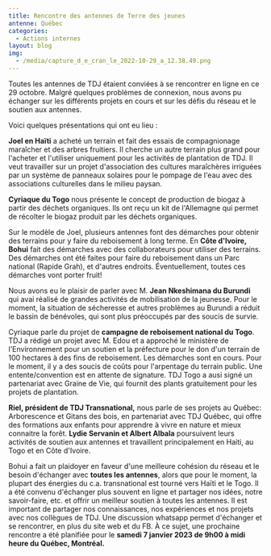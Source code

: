 ```yaml
---
title: Rencontre des antennes de Terre des jeunes
antenne: Québec
categories:
  - Actions internes
layout: blog
img:
  - /media/capture_d_e_cran_le_2022-10-29_a_12.38.49.png
---
```

Toutes les antennes de TDJ étaient conviées à se rencontrer en ligne en ce 29 octobre. Malgré quelques problèmes de connexion, nous avons pu échanger sur les différents projets en cours et sur les défis du réseau et le soutien aux antennes.

Voici quelques présentations qui ont eu lieu : 

**Joel en Haïti** a acheté un terrain et fait des essais de compagnionage maraîcher et des arbres fruitiers. Il cherche un autre terrain plus grand pour l'acheter et l'utiliser uniquement pour les activités de plantation de TDJ. Il veut travailler sur un projet d'association des cultures maraîchères irriguées par un système de panneaux solaires pour le pompage de l'eau avec des associations culturelles dans le milieu paysan.

**Cyriaque du Togo** nous présente le concept de production de biogaz à partir des déchets organiques. Ils ont reçu un kit de l'Allemagne qui permet de récolter le biogaz produit par les déchets organiques.

Sur le modèle de Joel, plusieurs antennes font des démarches pour obtenir des terrains pour y faire du reboisement à long terme. En **Côte d'Ivoire, Bohui** fait des démarches avec des collaborateurs pour utiliser des terrains. Des démarches ont été faites pour faire du reboisement dans un Parc national (Rapide Grah), et d'autres endroits. Éventuellement, toutes ces démarches vont porter fruit!

Nous avons eu le plaisir de parler avec M. **Jean Nkeshimana du Burundi** qui avai réalisé de grandes activités de mobilisation de la jeunesse. Pour le moment, la situation de sécheresse et autres problèmes au Burundi a réduit le bassin de bénévoles, qui sont plus préoccupés par des soucis de survie.

Cyriaque parle du projet de **campagne de reboisement national du Togo**. TDJ a rédigé un projet avec M. Edou et a approché le ministère de l'Environnement pour un soutien et la préfecture pour le don d'un terrain de 100 hectares à des fins de reboisement. Les démarches sont en cours. Pour le moment, il y a des soucis de coûts pour l'arpentage du terrain public. Une entente/convention est en attente de signature. TDJ Togo a ausi signé un partenariat avec Graine de Vie, qui fournit des plants gratuitement pour les projets de plantation.

**Riel, président de TDJ Transnational,** nous parle de ses projets au Québec: Arborescence et Gitans des bois, en partenariat avec TDJ Québec, qui offre des formations aux enfants pour apprendre à vivre en nature et mieux connaitre la forêt. **Lydie Servanin et Albert Albala** poursuivent leurs activités de soutien aux antennes et travaillent principalement en Haiti, au Togo et en Côte d'Ivoire.

Bohui a fait un plaidoyer en faveur d'une meilleure cohésion du réseau et le besoin d'échanger avec **toutes les antennes**, alors que pour le moment, la plupart des énergies du c.a. transnational est tourné vers Haïti et le Togo. Il a été convenu d'échanger plus souvent en ligne et partager nos idées, notre savoir-faire, etc. et offrir un meilleur soutien à toutes les antennes. Il est important de partager nos connaissances, nos expériences et nos projets avec nos collègues de TDJ. Une discussion whatsapp permet d'échanger et se rencontrer, en plus du site web et du FB. À ce sujet, une prochaine rencontre a été planifiée pour le **samedi 7 janvier 2023 de 9h00 à midi heure du Québec, Montréal.**